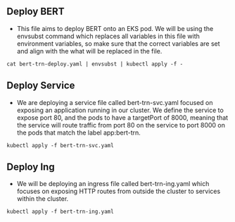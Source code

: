 ## Deploy BERT

* This file aims to deploy BERT onto an EKS pod. We will be using the envsubst command which replaces all variables in this file with environment variables, so make sure that the correct variables are set and align with the what will be replaced in the file.
```
cat bert-trn-deploy.yaml | envsubst | kubectl apply -f -
```

## Deploy Service

* We are deploying a service file called bert-trn-svc.yaml focused on exposing an application running in our cluster. We define the service to expose port 80, and the pods to have a targetPort of 8000, meaning that the service will route traffic from port 80 on the service to port 8000 on the pods that match the label app:bert-trn. 
```
kubectl apply -f bert-trn-svc.yaml
```

## Deploy Ing

* We will be deploying an ingress file called bert-trn-ing.yaml which focuses on exposing HTTP routes from outside the cluster to services within the cluster. 
```
kubectl apply -f bert-trn-ing.yaml
```
